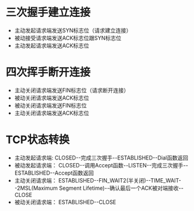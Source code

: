 # 三次握手建立连接
- 主动发起请求端发送SYN标志位（请求建立连接）
- 被动接受请求端发送ACK标志位跟SYN标志位
- 主动发起请求端发送ACK标志位


# 四次挥手断开连接
- 主动关闭请求端发送FIN标志位（请求断开连接）
- 被动关闭请求端发送ACK标志位
- 被动关闭请求端发送FIN标志位
- 主动关闭请求端发送ACK标志位

# TCP状态转换
- 主动发起请求端: CLOSED--完成三次握手--ESTABLISHED--Dial函数返回
- 被动发起请求端： CLOSED--调用Accept函数--LISTEN--完成三次握手--ESTABLISHED--Accept函数返回
- 主动关闭请求端： ESTABLISHED--FIN_WAIT2(半关闭)--TIME_WAIT--2MSL(Maximum Segment Lifetime)--确认最后一个ACK被对端接收--CLOSE
- 被动关闭请求端： ESTABLISHED--CLOSE

 


